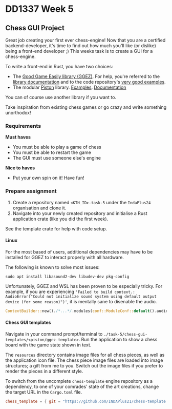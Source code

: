 # DD1337 Week 5

## Chess GUI Project

Great job creating your first ever chess-engine! Now that you are a certified backend-developer, it's time to find out how much you'll like (or dislike) being a front-end developer ;) This weeks task is to create a GUI for a chess-engine.

To write a front-end in Rust, you have two choices:
* The [Good Game Easily library (GGEZ)](https://ggez.rs/). For help, you're referred to the [library documentation](https://docs.rs/ggez/0.6.1/ggez/) and to the code repository's [very good examples](https://github.com/ggez/ggez/tree/master/examples).
* The modular [Piston](https://www.piston.rs/) library. [Examples](https://github.com/PistonDevelopers/piston-examples/tree/master/examples). [Documentation](https://docs.rs/piston/0.53.1/piston/)
  
You can of course use another library if you want to.

Take inspiration from existing chess games or go crazy and write something unorthodox!

### Requirements
**Must haves**
* You must be able to play a game of chess
* You must be able to restart the game
* The GUI must use someone else's engine

**Nice to haves**
* Put your own spin on it! Have fun! 

### Prepare assignment

1) Create a repository named `<KTH_ID>-task-5` under the `IndaPlus24` organisation and clone it.
2) Navigate into your newly created repository and initialise a Rust application crate (like you did the first week).

See the template crate for help with code setup.

#### Linux

For the most based of users, additional dependencies may have to be installed for GGEZ to interact properly with all hardware.

The following is known to solve most issues:
```
sudo apt install libasound2-dev libudev-dev pkg-config
```

Unfortunately, GGEZ and WSL has been proven to be especially tricky. For example, if you are experiencing `'Failed to build context.: AudioError("Could not initialize sound system using default output device (for some reason)")'`, it is mentally sane to disenable the audio.
```rust
ContextBuilder::new()./*...*/.modules(conf::ModuleConf::default().audio(false));
```

#### Chess GUI templates

Navigate in your command prompt/terminal to `./task-5/chess-gui-templates/<piston/ggez-template>`. Run the application to show a chess board with the game state shown in text. 

The `resources` directory contains image files for all chess pieces, as well as the application icon file. The chess piece image files are loaded into image structures; a gift from me to you. Switch out the image files if you prefer to render the pieces in a different style. 

To switch from the uncomplete `chess-template` engine repository as a dependency, to one of your comrades' state of the art creations, change the target URL in the `Cargo.toml` file.
```toml
chess_template = { git = "https://github.com/INDAPlus21/chess-template.git" }
```

